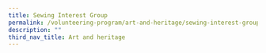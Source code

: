 ```yaml
---
title: Sewing Interest Group
permalink: /volunteering-program/art-and-heritage/sewing-interest-group/
description: ""
third_nav_title: Art and heritage
---
```

